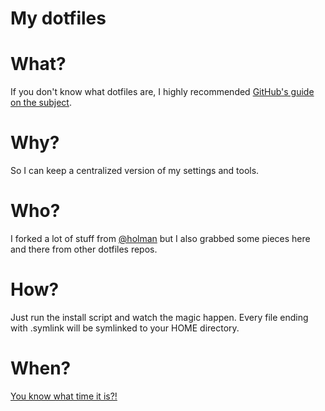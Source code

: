 # My dotfiles

# What?

If you don't know what dotfiles are, I highly recommended [GitHub's guide on the subject](http://dotfiles.github.io/).

# Why?

So I can keep a centralized version of my settings and tools.

# Who?

I forked a lot of stuff from [@holman](https://github.com/holman/dotfiles) but I also grabbed some pieces here and there from other dotfiles repos.

# How?

Just run the install script and watch the magic happen. Every file ending with .symlink will be symlinked to your HOME directory.

# When?

[You know what time it is?!](http://www.youtube.com/watch?feature=player_detailpage&v=7LBxr5ZScqE#t=148)
